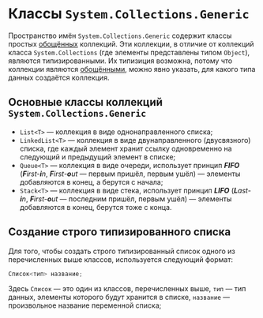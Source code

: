 # Классы `System.Collections.Generic`

Пространство имён `System.Collections.Generic` содержит классы простых [обощённых](https://github.com/shuryak/csharp-learning/tree/master/OOP/Generics) коллекций. Эти коллекции, в отличие от коллекций класса `System.Collections` (где элементы представлены типом `Object`), являются типизированными. Их типизиция возможна, потому что коллекции являются [обощёнными](https://github.com/shuryak/csharp-learning/tree/master/OOP/Generics), можно явно указать, для какого типа данных создаётся коллекция.

## Основные классы коллекций `System.Collections.Generic`

 - `List<T>` — коллекция в виде однонаправленного списка;
 - `LinkedList<T>` — коллекция в виде двунаправленного (двусвязного) списка, где каждый элемент хранит ссылку одновременно на следующий и предыдущий элемент в списке;
 - `Queue<T>` — коллекция в виде очереди, использует принцип ***FIFO*** (***F**irst-**i**n*, ***F**irst-**o**ut* — первым пришёл, первым ушёл) — элементы добавляются в конец, а берутся с начала;
 - `Stack<T>` — коллекция в виде стека, использует принцип ***LIFO*** (***L**ast-**i**n*, ***F**irst-**o**ut* — последним пришёл, первым ушёл) — элементы добавляются в конец, берутся тоже с конца.

## Создание строго типизированного списка

Для того, чтобы создать строго типизированный список одного из перечисленных выше классов, используется следующий формат:

```csharp
Список<тип> название;
```

Здесь `Список` — это один из классов, перечисленных выше, `тип` — тип данных, элементы которого будут хранится в списке, `название` — произвольное название переменной списка;